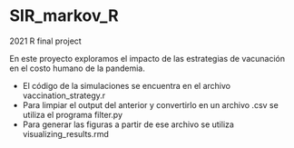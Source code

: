 # SIR_markov_R
2021 R final project

En este proyecto exploramos el impacto de las estrategias de vacunación en el costo humano de la pandemia.

- El código de la simulaciones se encuentra en el archivo vaccination_strategy.r
- Para limpiar el output del anterior y convertirlo en un archivo .csv se utiliza el programa filter.py
- Para generar las figuras a partir de ese archivo se utiliza visualizing_results.rmd
